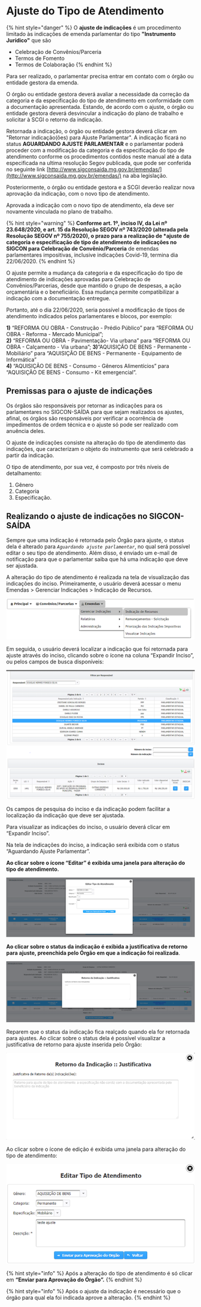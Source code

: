 # Ajuste do Tipo de Atendimento

{% hint style="danger" %}
O **ajuste de indicações** é um procedimento limitado às indicações de emenda parlamentar do tipo **"Instrumento Jurídico"**  que são

* Celebração de Convênios/Parceria
* Termos de Fomento
* Termos de Colaboração
{% endhint %}

Para ser realizado, o parlamentar precisa entrar em contato com o órgão ou entidade gestora da emenda.   
  
O órgão ou entidade gestora deverá avaliar a necessidade da correção da categoria e da especificação do tipo de atendimento em conformidade com a documentação apresentada. Estando, de acordo com o ajuste, o órgão ou entidade gestora deverá desvincular a indicação do plano de trabalho e solicitar à SCGI o retorno da indicação. 

Retornada a indicação, o órgão ou entidade gestora deverá clicar em "Retornar indicação\(ões\) para Ajuste Parlamentar".  A indicação ficará no status **AGUARDANDO AJUSTE PARLAMENTAR** e o parlamentar poderá proceder com a modificação da categoria e da especificação do tipo de atendimento conforme os procedimentos contidos neste manual até a data especificada na ultima resolução Segov publicada, que pode ser conferida no seguinte link [http://www.sigconsaida.mg.gov.br/emendas/](http://www.sigconsaida.mg.gov.br/emendas/) na aba legislação.  
  
Posteriormente, o órgão ou entidade gestora e a SCGI deverão realizar nova aprovação da indicação, com o novo tipo de atendimento.   
  
Aprovada a indicação com o novo tipo de atendimento, ela deve ser novamente vinculada no plano de trabalho.

{% hint style="warning" %}
**Conforme art. 1º, inciso IV, da Lei nº 23.648/2020, e art. 15 da Resolução SEGOV nº 743/2020 \(alterada pela Resolução SEGOV nº 755/2020\), o prazo para a realização de \*ajuste de categoria e especificação de tipo de atendimento de indicações no SIGCON para Celebração de Convênio/Parceria** de emendas parlamentares impositivas, inclusive indicações Covid-19, termina dia 22/06/2020.
{% endhint %}

O ajuste permite a mudança da categoria e da especificação do tipo de atendimento de indicações aprovadas para Celebração de Convênios/Parcerias, desde que mantido o grupo de despesas, a ação orçamentária e o beneficiário. Essa mudança permite compatibilizar a indicação com a documentação entregue.   
  
Portanto, até o dia 22/06/2020, seria possível a modificação de tipos de atendimento indicados pelos parlamentares e blocos, por exemplo:   
  
**1\)**  “REFORMA OU OBRA - Construção - Prédio Público” para “REFORMA OU OBRA - Reforma - Mercado Municipal”;   
**2\)**  “REFORMA OU OBRA - Pavimentação- Via urbana” para “REFORMA OU OBRA - Calçamento - Via urbana”; **3\)**”AQUISIÇÃO DE BENS - Permanente - Mobiliário” para “AQUISIÇÃO DE BENS - Permanente - Equipamento de Informática”   
**4\)** “AQUISIÇÃO DE BENS - Consumo - Gêneros Alimentícios” para “AQUISIÇÃO DE BENS - Consumo - Kit emergencial”.

## Premissas para o ajuste de indicações

Os órgãos são responsáveis por retornar as indicações para os parlamentares no SIGCON-SAÍDA para que sejam realizados os ajustes, afinal, os órgãos são responsáveis por verificar a ocorrência de impedimentos de ordem técnica e o ajuste só pode ser realizado com anuência deles.

O ajuste de indicações consiste na alteração do tipo de atendimento das indicações, que caracterizam o objeto do instrumento que será celebrado a partir da indicação. 

O tipo de atendimento, por sua vez, é composto por três níveis de detalhamento: 

1. Gênero
2. Categoria
3. Especificação. 

## Realizando o ajuste de indicações no SIGCON-SAÍDA

Sempre que uma indicação é retornada pelo Órgão para ajuste, o status dela é alterado para _`Aguardando ajuste parlamentar`_, no qual será possível editar o seu tipo de atendimento. Além disso, é enviado um e-mail de notificação para que o parlamentar saiba que há uma indicação que deve ser ajustada.

A alteração do tipo de atendimento é realizada na tela de visualização das indicações do inciso. Primeiramente, o usuário deverá acessar o menu Emendas &gt; Gerenciar Indicações &gt; Indicação de Recursos.

![](../.gitbook/assets/indicar_recursos.png)

Em seguida, o usuário deverá localizar a indicação que foi retornada para ajuste através do inciso, clicando sobre o ícone na coluna “Expandir Inciso”, ou pelos campos de busca disponíveis:

![](../.gitbook/assets/1%20%2824%29.png)

Os campos de pesquisa do inciso e da indicação podem facilitar a localização da indicação que deve ser ajustada.

Para visualizar as indicações do inciso, o usuário deverá clicar em “Expandir Inciso”.

Na tela de indicações do inciso, a indicação será exibida com o status “Aguardando Ajuste Parlamentar”.

**Ao clicar sobre o ícone “Editar” é exibida uma janela para alteração do tipo de atendimento.**

![](../.gitbook/assets/ajustar_tipo_atendimento.png)

**Ao clicar sobre o status da indicação é exibida a justificativa de retorno para ajuste, preenchida pelo Órgão em que a indicação foi realizada**.

![](../.gitbook/assets/visualizar_justificativa_tipo.png)

Reparem que o status da indicação fica realçado quando ela for retornada para ajustes. Ao clicar sobre o status dela é possível visualizar a justificativa de retorno para ajuste inserida pelo Órgão:

![](../.gitbook/assets/3%20%2817%29.png)

Ao clicar sobre o ícone de edição é exibida uma janela para alteração do tipo de atendimento:

![](../.gitbook/assets/4%20%2812%29.png)



{% hint style="info" %}
Após a alteração do tipo de atendimento é só clicar em **“Enviar para Aprovação do Órgão”.**
{% endhint %}

{% hint style="info" %}
Após o ajuste da indicação é necessário que o órgão para qual ela foi indicada aprove a alteração.
{% endhint %}

